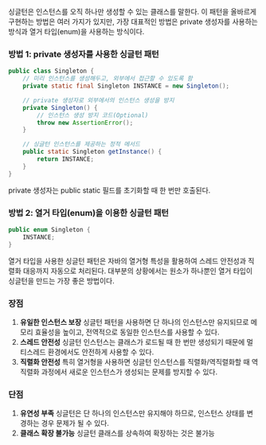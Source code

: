 싱글턴은 인스턴스를 오직 하나만 생성할 수 있는 클래스를 말한다. 이 패턴을 올바르게 구현하는 방법은 여러 가지가 있지만, 가장 대표적인 방법은 private 생성자를 사용하는 방식과 열거 타입(enum)을 사용하는 방식이다.

### **방법 1: private 생성자를 사용한 싱글턴 패턴**

```java
public class Singleton {
    // 미리 인스턴스를 생성해두고, 외부에서 접근할 수 있도록 함
    private static final Singleton INSTANCE = new Singleton();

    // private 생성자로 외부에서의 인스턴스 생성을 방지
    private Singleton() {
        // 인스턴스 생성 방지 코드(Optional)
        throw new AssertionError();
    }

    // 싱글턴 인스턴스를 제공하는 정적 메서드
    public static Singleton getInstance() {
        return INSTANCE;
    }
}
```

private 생성자는 public static 필드를 초기화할 때 한 번만 호출된다.

### **방법 2: 열거 타입(enum)을 이용한 싱글턴 패턴**

```java
public enum Singleton {
    INSTANCE;
}
```

열거 타입을 사용한 싱글턴 패턴은 자바의 열거형 특성을 활용하여 스레드 안전성과 직렬화 대응까지 자동으로 처리된다. 대부분의 상황에서는 원소가 하나뿐인 열거 타입이 싱글턴을 만드는 가장 좋은 방법이다.

### **장점**

1. **유일한 인스턴스 보장**
싱글턴 패턴을 사용하면 단 하나의 인스턴스만 유지되므로 메모리 효율성을 높이고, 전역적으로 동일한 인스턴스를 사용할 수 있다.
2. **스레드 안전성**
싱글턴 인스턴스는 클래스가 로드될 때 한 번만 생성되기 때문에 멀티스레드 환경에서도 안전하게 사용할 수 있다.
3. **직렬화 안전성**
특히 열거형을 사용하면 싱글턴 인스턴스를 직렬화/역직렬화할 때 역직렬화 과정에서 새로운 인스턴스가 생성되는 문제를 방지할 수 있다.

### **단점**

1. **유연성 부족**
싱글턴은 단 하나의 인스턴스만 유지해야 하므로, 인스턴스 상태를 변경하는 경우 문제가 될 수 있다.
2. **클래스 확장 불가능**
싱글턴 클래스를 상속하여 확장하는 것은 불가능